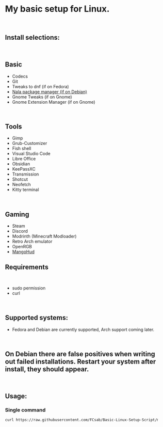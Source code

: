 <h1>My basic setup for Linux.</h1>
<br>

<h2>
    Install selections:
</h2>
<br>
<h2>Basic</h2>
<ul>
    <li>Codecs</li>
    <li>Git</li>
    <li>Tweaks to dnf (if on Fedora)</li>
    <li><a href="https://github.com/volitank/nala">Nala package manager (if on Debian)</a></li>
    <li>Gnome Tweaks (if on Gnome)</li>
    <li>Gnome Extension Manager (if on Gnome)</li>
</ul>
<br>

<h2>Tools</h2>
<ul>
    <li>Gimp</li>
    <li>Grub-Customizer</li>
    <li>Fish shell</li>
    <li>Visual Studio Code</li>
    <li>Libre Office</li>
    <li>Obsidian</li>
    <li>KeePassXC</li>
    <li>Transmission</li>
    <li>Shotcut</li>
    <li>Neofetch</li>
    <li>Kitty terminal</li>
</ul>
<br>

<h2>Gaming</h2>
<ul>
    <li>Steam</li>
    <li>Discord</li>
    <li>Modrinth (Minecraft Modloader)</li>
    <li>Retro Arch emulator</li>
    <li>OpenRGB</li>
    <li><a href="https://github.com/flightlessmango/MangoHud">MangoHud</a></li>
</ul>

<h2>Requirements</h2>
<br>
<ul>
    <li>sudo permission</li>
    <li>curl</li>
</ul>

<br>

<h2>Supported systems:</h2>
<ul>
    <li>Fedora and Debian are currently supported, Arch support coming later.</li>
</ul>

<br>

<h2>On Debian there are false positives when writing out failed installations. Restart your system after install, they should appear.</h2>

<br>

<h2>Usage:</h2>
<h3>Single command</h3>

```bash
curl https://raw.githubusercontent.com/FCsab/Basic-Linux-Setup-Script/main/setup.sh >> setup.sh && chmod +x setup.sh && sudo bash setup.sh
```
